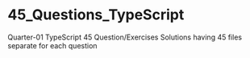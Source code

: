 # 45_Questions_TypeScript
Quarter-01 TypeScript 45 Question/Exercises Solutions having 45 files separate for each question
